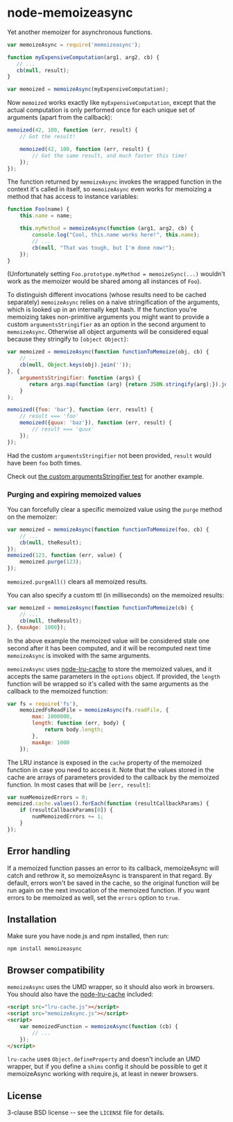 node-memoizeasync
=================

Yet another memoizer for asynchronous functions.

```javascript
var memoizeAsync = require('memoizeasync');

function myExpensiveComputation(arg1, arg2, cb) {
   // ...
   cb(null, result);
}

var memoized = memoizeAsync(myExpensiveComputation);
```

Now `memoized` works exactly like `myExpensiveComputation`, except that
the actual computation is only performed once for each unique set of
arguments (apart from the callback):

```javascript
memoized(42, 100, function (err, result) {
    // Got the result!

    memoized(42, 100, function (err, result) {
        // Got the same result, and much faster this time!
    });
});
```

The function returned by `memoizeAsync` invokes the wrapped function
in the context it's called in itself, so `memoizeAsync` even works for
memoizing a method that has access to instance variables:

```javascript
function Foo(name) {
    this.name = name;

    this.myMethod = memoizeAsync(function (arg1, arg2, cb) {
        console.log("Cool, this.name works here!", this.name);
        // ...
        cb(null, "That was tough, but I'm done now!");
    });
}
```

(Unfortunately setting `Foo.prototype.myMethod = memoizeSync(...)`
wouldn't work as the memoizer would be shared among all instances of
`Foo`).

To distinguish different invocations (whose results need to be cached
separately) `memoizeAsync` relies on a naive stringification of the
arguments, which is looked up in an internally kept hash. If the
function you're memoizing takes non-primitive arguments you might want
to provide a custom `argumentsStringifier` as an option in the second
argument to `memoizeAsync`. Otherwise all object arguments will be
considered equal because they stringify to `[object Object]`:

```javascript
var memoized = memoizeAsync(function functionToMemoize(obj, cb) {
    // ...
    cb(null, Object.keys(obj).join(''));
}, {
    argumentsStringifier: function (args) {
       return args.map(function (arg) {return JSON.stringify(arg);}).join(",");
    }
);

memoized({foo: 'bar'}, function (err, result) {
    // result === 'foo'
    memoized({quux: 'baz'}), function (err, result) {
        // result === 'quux'
    });
});
```

Had the custom `argumentsStringifier` not been provided, `result`
would have been `foo` both times.

Check out <a
href="https://github.com/papandreou/node-memoizeasync/blob/master/test/memoizeAsync.js">the
custom argumentsStringifier test</a> for another example.


### Purging and expiring memoized values ###

You can forcefully clear a specific memoized value using the `purge`
method on the memoizer:

```javascript
var memoized = memoizeAsync(function functionToMemoize(foo, cb) {
    // ...
    cb(null, theResult);
});
memoized(123, function (err, value) {
    memoized.purge(123);
});
```

`memoized.purgeAll()` clears all memoized results.

You can also specify a custom ttl (in milliseconds) on the memoized
results:

```javascript
var memoized = memoizeAsync(function functionToMemoize(cb) {
    // ...
    cb(null, theResult);
}, {maxAge: 1000});
```

In the above example the memoized value will be considered stale one
second after it has been computed, and it will be recomputed next time
`memoizeAsync` is invoked with the same arguments.

`memoizeAsync` uses <a
href="https://github.com/isaacs/node-lru-cache">node-lru-cache</a> to
store the memoized values, and it accepts the same parameters in the
`options` object. If provided, the `length` function will be wrapped
so it's called with the same arguments as the callback to the memoized
function:

```javascript
var fs = require('fs'),
    memoizedFsReadFile = memoizeAsync(fs.readFile, {
        max: 1000000,
        length: function (err, body) {
            return body.length;
        },
        maxAge: 1000
    });
```

The LRU instance is exposed in the `cache` property of the memoized
function in case you need to access it. Note that the values stored in
the cache are arrays of parameters provided to the callback by the
memoized function. In most cases that will be `[err, result]`:


```javascript
var numMemoizedErrors = 0;
memoized.cache.values().forEach(function (resultCallbackParams) {
    if (resultCallbackParams[0]) {
        numMemoizedErrors += 1;
    }
});
```

Error handling
--------------

If a memoized function passes an error to its callback, memoizeAsync will catch
and rethrow it, so memoizeAsync is transparent in that regard. By default,
errors won't be saved in the cache, so the original function will be run
again on the next invocation of the memoized function. If you want errors
to be memoized as well, set the `errors` option to `true`.

Installation
------------

Make sure you have node.js and npm installed, then run:

    npm install memoizeasync

Browser compatibility
---------------------

`memoizeAsync` uses the UMD wrapper, so it should also work in
browsers. You should also have the <a
href="https://github.com/isaacs/node-lru-cache">node-lru-cache</a>
included:

```html
<script src="lru-cache.js"></script>
<script src="memoizeAsync.js"></script>
<script>
    var memoizedFunction = memoizeAsync(function (cb) {
        // ...
    });
</script>
```

`lru-cache` uses `Object.defineProperty` and doesn't include an UMD
wrapper, but if you define a `shims` config it should be possible to
get it memoizeAsync working with require.js, at least in newer browsers.

License
-------

3-clause BSD license -- see the `LICENSE` file for details.
